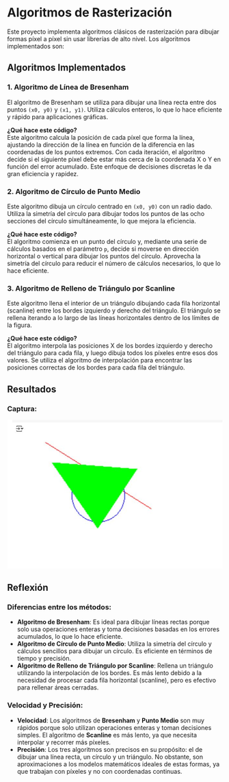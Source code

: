 # Algoritmos de Rasterización

Este proyecto implementa algoritmos clásicos de rasterización para dibujar formas píxel a píxel sin usar librerías de alto nivel. Los algoritmos implementados son:

## Algoritmos Implementados

### 1. **Algoritmo de Línea de Bresenham**
El algoritmo de Bresenham se utiliza para dibujar una línea recta entre dos puntos `(x0, y0)` y `(x1, y1)`. Utiliza cálculos enteros, lo que lo hace eficiente y rápido para aplicaciones gráficas.

**¿Qué hace este código?**  
Este algoritmo calcula la posición de cada píxel que forma la línea, ajustando la dirección de la línea en función de la diferencia en las coordenadas de los puntos extremos. Con cada iteración, el algoritmo decide si el siguiente píxel debe estar más cerca de la coordenada X o Y en función del error acumulado. Este enfoque de decisiones discretas le da gran eficiencia y rapidez.

### 2. **Algoritmo de Círculo de Punto Medio**
Este algoritmo dibuja un círculo centrado en `(x0, y0)` con un radio dado. Utiliza la simetría del círculo para dibujar todos los puntos de las ocho secciones del círculo simultáneamente, lo que mejora la eficiencia.

**¿Qué hace este código?**  
El algoritmo comienza en un punto del círculo y, mediante una serie de cálculos basados en el parámetro `p`, decide si moverse en dirección horizontal o vertical para dibujar los puntos del círculo. Aprovecha la simetría del círculo para reducir el número de cálculos necesarios, lo que lo hace eficiente.

### 3. **Algoritmo de Relleno de Triángulo por Scanline**
Este algoritmo llena el interior de un triángulo dibujando cada fila horizontal (scanline) entre los bordes izquierdo y derecho del triángulo. El triángulo se rellena iterando a lo largo de las líneas horizontales dentro de los límites de la figura.

**¿Qué hace este código?**  
El algoritmo interpola las posiciones X de los bordes izquierdo y derecho del triángulo para cada fila, y luego dibuja todos los píxeles entre esos dos valores. Se utiliza el algoritmo de interpolación para encontrar las posiciones correctas de los bordes para cada fila del triángulo.

## Resultados

### Captura:
![Resultado](Resultados/Captura_taller_algoritmos_rasterizacion_basica.JPG)

## Reflexión

### Diferencias entre los métodos:
- **Algoritmo de Bresenham**: Es ideal para dibujar líneas rectas porque solo usa operaciones enteras y toma decisiones basadas en los errores acumulados, lo que lo hace eficiente.
- **Algoritmo de Círculo de Punto Medio**: Utiliza la simetría del círculo y cálculos sencillos para dibujar un círculo. Es eficiente en términos de tiempo y precisión.
- **Algoritmo de Relleno de Triángulo por Scanline**: Rellena un triángulo utilizando la interpolación de los bordes. Es más lento debido a la necesidad de procesar cada fila horizontal (scanline), pero es efectivo para rellenar áreas cerradas.

### Velocidad y Precisión:
- **Velocidad**: Los algoritmos de **Bresenham** y **Punto Medio** son muy rápidos porque solo utilizan operaciones enteras y toman decisiones simples. El algoritmo de **Scanline** es más lento, ya que necesita interpolar y recorrer más píxeles.
- **Precisión**: Los tres algoritmos son precisos en su propósito: el de dibujar una línea recta, un círculo y un triángulo. No obstante, son aproximaciones a los modelos matemáticos ideales de estas formas, ya que trabajan con píxeles y no con coordenadas continuas.
